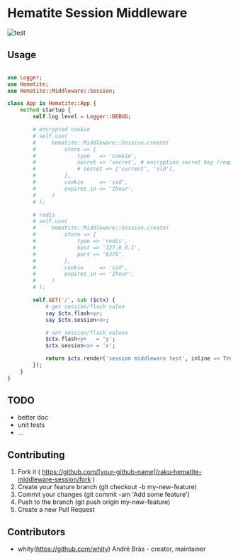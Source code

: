 # Hematite Session Middleware

![test](https://github.com/github/docs/actions/workflows/test.yml/badge.svg?branch=master)

## Usage

```raku

use Logger;
use Hematite;
use Hematite::Middleware::Session;

class App is Hematite::App {
    method startup {
        self.log.level = Logger::DEBUG;

        # encrypted cookie
        # self.use(
        #     Hematite::Middleware::Session.create(
        #         store => {
        #             type   => 'cookie',
        #             secret => 'secret', # encryption secret key (required),
        #             # secret => ['current', 'old'],
        #         },
        #         cookie     => 'sid',
        #         expires_in => '1hour',
        #     )
        # );

        # redis
        # self.use(
        #     Hematite::Middleware::Session.create(
        #         store => {
        #             type => 'redis',
        #             host => '127.0.0.1',
        #             port => '6379',
        #         },
        #         cookie     => 'sid',
        #         expires_in => '1hour',
        #     )
        # );

        self.GET('/', sub ($ctx) {
            # get session/flash value
            say $ctx.flash<y>;
            say $ctx.session<x>;

            # set session/flash values
            $ctx.flash<y>   = 'y';
            $ctx.session<x> = 'x';

            return $ctx.render('session middleware test', inline => True);
        });
    }
}
```

## TODO

- better doc
- unit tests
- ...

## Contributing

1. Fork it ( https://github.com/[your-github-name]/raku-hematite-middleware-session/fork )
2. Create your feature branch (git checkout -b my-new-feature)
3. Commit your changes (git commit -am 'Add some feature')
4. Push to the branch (git push origin my-new-feature)
5. Create a new Pull Request

## Contributors

- whity(https://github.com/whity) André Brás - creator, maintainer
